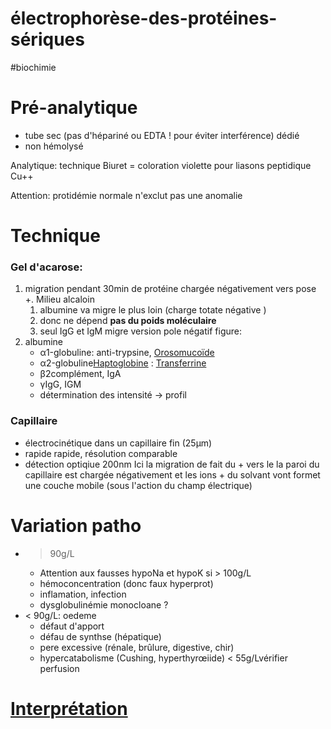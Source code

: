 # électrophorèse-des-protéines-sériques
#biochimie 



# Pré-analytique


- tube sec (pas d'hépariné ou EDTA ! pour éviter interférence) dédié 
- non hémolysé 

Analytique: technique Biuret = coloration violette pour liasons peptidique Cu++ 

Attention: protidémie normale n'exclut pas une anomalie 


# Technique



### Gel d'acarose:


1. migration pendant 30min de protéine chargée négativement vers pose +. Milieu alcaloin 
    1. albumine va migre le plus loin (charge totate négative ) 
    2. donc ne dépend **pas du poids moléculaire** 
    3. seul IgG et IgM migre version pole négatif figure: 
2. albumine 
    - α1-globuline: anti-trypsine,
      [Orosomucoïde](#orosomucoc3afdenorgmd) 
    - α2-globuline[Haptoglobine](#haptoglobinenorgmd) : [Transferrine](#transferrinenorgmd) 
    - β2complément, IgA 
    - γIgG, IGM 
    - détermination des intensité -> profil 


### Capillaire


- électrocinétique dans un capillaire fin (25μm) 
- rapide rapide, résolution comparable 
- détection optiqiue 200nm Ici la migration de fait du + vers le la paroi du capillaire est chargée négativement et les ions + du solvant vont formet une couche mobile (sous l'action du champ électrique) 


# Variation patho


- > 90g/L 
    - Attention aux fausses hypoNa et hypoK si > 100g/L 
    - hémoconcentration (donc faux hyperprot) 
    - inflamation, infection 
    - dysglobulinémie monocloane ? 
- < 90g/L: oedeme 
    - défaut d'apport 
    - défau de synthse (hépatique) 
    - pere excessive (rénale, brûlure, digestive, chir) 
    - hypercatabolisme (Cushing, hyperthyrœiide) < 55g/Lvérifier perfusion 


# [Interprétation](#c3a9lectrophorc3a8se-des-protc3a9ines-sc3a9riques-interprc3a9tationnorgmd)

